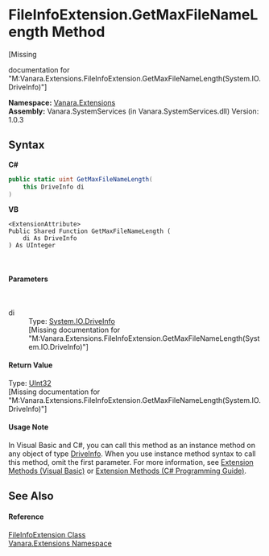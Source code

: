# FileInfoExtension.GetMaxFileNameLength Method 
 

\[Missing <summary> documentation for "M:Vanara.Extensions.FileInfoExtension.GetMaxFileNameLength(System.IO.DriveInfo)"\]

**Namespace:**&nbsp;<a href="9abe54ff-18ce-e333-beed-30e855655381">Vanara.Extensions</a><br />**Assembly:**&nbsp;Vanara.SystemServices (in Vanara.SystemServices.dll) Version: 1.0.3

## Syntax

**C#**<br />
``` C#
public static uint GetMaxFileNameLength(
	this DriveInfo di
)
```

**VB**<br />
``` VB
<ExtensionAttribute>
Public Shared Function GetMaxFileNameLength ( 
	di As DriveInfo
) As UInteger
```

<br />

#### Parameters
&nbsp;<dl><dt>di</dt><dd>Type: <a href="http://msdn2.microsoft.com/en-us/library/abt1306t" target="_blank">System.IO.DriveInfo</a><br />\[Missing <param name="di"/> documentation for "M:Vanara.Extensions.FileInfoExtension.GetMaxFileNameLength(System.IO.DriveInfo)"\]</dd></dl>

#### Return Value
Type: <a href="http://msdn2.microsoft.com/en-us/library/ctys3981" target="_blank">UInt32</a><br />\[Missing <returns> documentation for "M:Vanara.Extensions.FileInfoExtension.GetMaxFileNameLength(System.IO.DriveInfo)"\]

#### Usage Note
In Visual Basic and C#, you can call this method as an instance method on any object of type <a href="http://msdn2.microsoft.com/en-us/library/abt1306t" target="_blank">DriveInfo</a>. When you use instance method syntax to call this method, omit the first parameter. For more information, see <a href="http://msdn.microsoft.com/en-us/library/bb384936.aspx">Extension Methods (Visual Basic)</a> or <a href="http://msdn.microsoft.com/en-us/library/bb383977.aspx">Extension Methods (C# Programming Guide)</a>.

## See Also


#### Reference
<a href="ffccdb8f-994a-a3d3-f443-0ebabd38e7fc">FileInfoExtension Class</a><br /><a href="9abe54ff-18ce-e333-beed-30e855655381">Vanara.Extensions Namespace</a><br />